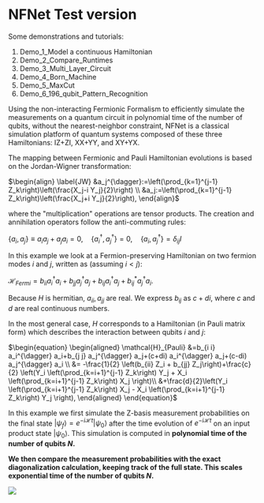 # NFNet Test version

Some demonstrations and tutorials:
1. Demo_1_Model a continuous Hamiltonian
2. Demo_2_Compare_Runtimes
3. Demo_3_Multi_Layer_Circuit
4. Demo_4_Born_Machine
5. Demo_5_MaxCut
6. Demo_6_196_qubit_Pattern_Recognition

Using the non-interacting Fermionic Formalism to efficiently simulate the measurements on a quantum circuit in polynomial time of the number of qubits, without the nearest-neighbor constraint, NFNet is a classical simulation platform of quantum systems composed of these three Hamiltonians: IZ+ZI, XX+YY, and XY+YX.

The mapping between Fermionic and Pauli Hamiltonian evolutions is based on the Jordan-Wigner transformation:

$\begin{align} \label{JW}
&a_j^{\dagger}:=\left(\prod_{k=1}^{j-1} Z_k\right)\left(\frac{X_j-i Y_j}{2}\right) \\
&a_j:=\left(\prod_{k=1}^{j-1} Z_k\right)\left(\frac{X_j+i Y_j}{2}\right),
\end{align}$

where the "multiplication" operations are tensor products. The creation and annihilation operators follow the anti-commuting rules:

$\left\{a_{i}, a_{j}\right\} \equiv a_{i} a_{j}+a_{j} a_{i}=0, \quad\left\{a_{i}^{\dagger}, a_{j}^{\dagger}\right\}=0, \quad\left\{a_{i}, a_{j}^{\dagger}\right\}=\delta_{i j} I$

In this example we look at a Fermion-preserving Hamiltonian on two fermion modes $i$ and $j$, written as (assuming $i<j$):

$\begin{equation}
\mathcal{H}_{Fermi}=b_{i i} a_i^{\dagger} a_i+b_{j j} a_j^{\dagger} a_j+b_{i j} a_i^{\dagger} a_j+b_{i j}^* a_j^{\dagger} a_i.
\end{equation}$

Because $H$ is hermitian, $a_{ii}, a_{jj}$ are real. We express $b_{ij}$ as $c+di$, where $c$ and $d$ are real continuous numbers.

In the most general case, $H$ corresponds to a Hamiltonian (in Pauli matrix form) which describes the interaction between qubits $i$ and $j$:

$\begin{equation}
    \begin{aligned}
        \mathcal{H}_{Pauli} &=b_{i i} a_i^{\dagger} a_i+b_{j j} a_j^{\dagger} a_j+(c+di) a_i^{\dagger} a_j+(c-di) a_j^{\dagger} a_i \\ &= -\frac{1}{2} \left(b_{ii} Z_i + b_{jj} Z_j\right)+\frac{c}{2} \left(Y_i \left(\prod_{k=i+1}^{j-1} Z_k\right) Y_j + X_i \left(\prod_{k=i+1}^{j-1} Z_k\right) X_j \right)\\
        &+\frac{d}{2}\left(Y_i \left(\prod_{k=i+1}^{j-1} Z_k\right) X_j - X_i \left(\prod_{k=i+1}^{j-1} Z_k\right) Y_j \right),
    \end{aligned}
\end{equation}$

In this example we first simulate the Z-basis measurement probabilities on the final state $|\psi_{f} \rangle = e^{-i\mathcal{H} t} |\psi_0 \rangle$ after the time evolution of $e^{-i\mathcal{H} t}$ on an input product state $|\psi_0 \rangle$. This simulation is computed in <b>polynomial<b> time of the number of qubits $N$.

We then compare the measurement probabilities with the exact diagonalization calculation, keeping track of the full state. This scales <b>exponential<b> time of the number of qubits $N$.


<html lang="en">
<img src="https://latex.codecogs.com/svg.latex?s=\text { sensor reading }"/>
</html>
